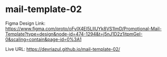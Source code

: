 # mail-template-02

Figma Design Link: https://www.figma.com/proto/oFylX4EI5LIlUYk8VS1lmD/Promotional-Mail-Template?type=design&node-id=474-1294&t=j5nJ1D2z1itpmGeI-0&scaling=contain&page-id=0%3A1

Live URL: https://devriazul.github.io/mail-template-02/